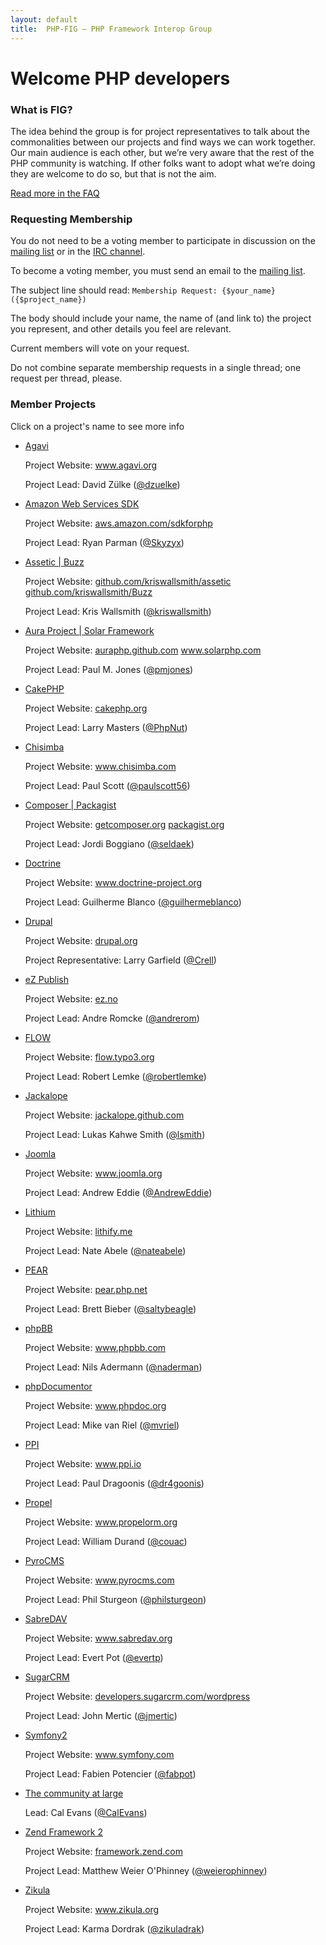```yaml
---
layout: default
title:  PHP-FIG — PHP Framework Interop Group
---
```

# Welcome PHP developers


### What is FIG?

The idea behind the group is for project representatives to talk about the
commonalities between our projects and find ways we can work together. Our main
audience is each other, but we’re very aware that the rest of the PHP community
is watching. If other folks want to adopt what we’re doing they are welcome to
do so, but that is not the aim.

[Read more in the FAQ](/faq/)


### Requesting Membership

You do not need to be a voting member to participate in discussion on the [mailing list][mailing-list]
or in the [IRC channel][irc].

To become a voting member, you must send an email to the [mailing list][mailing-list].

  [mailing-list]: https://groups.google.com/forum/?fromgroups#!forum/php-fig
  [irc]: /irc/

The subject line should read: `Membership Request: {$your_name} ({$project_name})`

The body should include your name, the name of (and link to) the project you represent, and other details you feel are relevant.

Current members will vote on your request.

Do not combine separate membership requests in a single thread; one request per thread, please.


### Member Projects
<div class="member-projects" markdown="1">
    <p> Click on a project's name to see more info </p>
	<ul class="voting-members" id="project-list">
		<li>
			<a href="#" class="project-title" title="Agavi">Agavi</a>
			<div class="project-info"> 
				<p>Project Website: <a target="_blank" href="http://www.agavi.org/">www.agavi.org</a></p>
				<p>Project Lead: David Zülke (<a href="http://twitter.com/#!/dzuelke/">@dzuelke</a>)</p>
			</div>
		</li>
		<li>
			<a href="#" class="project-title" title="Amazon Web Services SDK">Amazon Web Services SDK</a>
			<div class="project-info"> 
				<p>Project Website: <a target="_blank" href="http://aws.amazon.com/sdkforphp/">aws.amazon.com/sdkforphp</a></p>
				<p>Project Lead: Ryan Parman (<a href="http://twitter.com/#!/Skyzyx/">@Skyzyx</a>)</p>
			</div>
		</li>
		<li>
			<a href="#" class="project-title" title="Assetic and Buzz">Assetic | Buzz</a>
			<div class="project-info"> 
				<p>Project Website: <a target="_blank" href="http://github.com/kriswallsmith/assetic/">github.com/kriswallsmith/assetic</a> <a target="_blank" href="https://github.com/kriswallsmith/Buzz">github.com/kriswallsmith/Buzz</a></p>
				<p>Project Lead: Kris Wallsmith (<a href="http://twitter.com/#!/kriswallsmith/">@kriswallsmith</a>)</p>
			</div>
		</li>
		<li>
			<a href="#" class="project-title" title="Aura Project and Solar Framework">Aura Project | Solar Framework</a>
			<div class="project-info"> 
				<p>Project Website: <a target="_blank" href="http://auraphp.github.com/">auraphp.github.com</a> <a target="_blank" href="http://www.solarphp.com/">www.solarphp.com</a></p>
				<p>Project Lead: Paul M. Jones (<a href="http://twitter.com/#!/pmjones/">@pmjones</a>)</p>
			</div>
		</li>
		<li>
			<a href="#" class="project-title" title="CakePHP">CakePHP</a>
			<div class="project-info"> 
				<p>Project Website: <a target="_blank" href="http://cakephp.org/">cakephp.org</a></p>
				<p>Project Lead: Larry Masters (<a href="http://twitter.com/#!/PhpNut/">@PhpNut</a>)</p>
			</div>
		</li>
		<li>
			<a href="#" class="project-title" title="Chisimba">Chisimba</a>
			<div class="project-info"> 
				<p>Project Website: <a target="_blank" href="http://www.chisimba.com">www.chisimba.com</a></p>
				<p>Project Lead: Paul Scott (<a href="http://twitter.com/#!/paulscott56/">@paulscott56</a>)</p>
			</div>
		</li>
		<li>
			<a href="#" class="project-title" title="Composer and Packagist">Composer | Packagist</a>
			<div class="project-info"> 
				<p>Project Website: <a target="_blank" href="http://getcomposer.org/">getcomposer.org</a> <a target="_blank" href="http://packagist.org/">packagist.org</a></p>
				<p>Project Lead: Jordi Boggiano (<a href="http://twitter.com/#!/seldaek/">@seldaek</a>)</p>
			</div>
		</li>
		<li>
			<a href="#" class="project-title" title="Doctrine">Doctrine</a>
			<div class="project-info"> 
				<p>Project Website: <a target="_blank" href="http://www.doctrine-project.org">www.doctrine-project.org</a></p>
				<p>Project Lead: Guilherme Blanco (<a href="http://twitter.com/#!/guilhermeblanco/">@guilhermeblanco</a>)</p>
			</div>
		</li>
		<li>
			<a href="#" class="project-title" title="Drupal">Drupal</a>
			<div class="project-info"> 
				<p>Project Website: <a target="_blank" href="http://drupal.org">drupal.org</a></p>
				<p>Project Representative: Larry Garfield (<a href="http://twitter.com/#!/Crell/">@Crell</a>)</p>
			</div>
		</li>
		<li>
			<a href="#" class="project-title" title="eZ Publish">eZ Publish</a>
			<div class="project-info"> 
				<p>Project Website: <a target="_blank" href="http://ez.no/">ez.no</a></p>
				<p>Project Lead: Andre Romcke (<a href="http://twitter.com/#!/andrerom/">@andrerom</a>)</p>
			</div>
		</li>
		<li>
			<a href="#" class="project-title" title="FLOW3">FLOW</a>
			<div class="project-info"> 
				<p>Project Website: <a target="_blank" href="http://flow.typo3.org/">flow.typo3.org</a></p>
				<p>Project Lead: Robert Lemke (<a href="http://twitter.com/#!/robertlemke/">@robertlemke</a>)</p>
			</div>
		</li>
		<li>
			<a href="#" class="project-title" title="Jackalope">Jackalope</a>
			<div class="project-info"> 
				<p>Project Website: <a target="_blank" href="http://jackalope.github.com">jackalope.github.com</a></p>
				<p>Project Lead: Lukas Kahwe Smith (<a href="http://twitter.com/lsmith">@lsmith</a>)</p>
			</div>
		</li>
		<li>
			<a href="#" class="project-title" title="Joomla">Joomla</a>
			<div class="project-info"> 
				<p>Project Website: <a target="_blank" href="http://www.joomla.org/">www.joomla.org</a></p>
				<p>Project Lead: Andrew Eddie (<a href="http://twitter.com/#!/AndrewEddie/">@AndrewEddie</a>)</p>
			</div>
		</li>
		<li>
			<a href="#" class="project-title" title="Lithium">Lithium</a>
			<div class="project-info"> 
				<p>Project Website: <a target="_blank" href="http://lithify.me/">lithify.me</a></p>
				<p>Project Lead: Nate Abele (<a href="http://twitter.com/#!/nateabele/">@nateabele</a>)</p>
			</div>
		</li>
		<li>
			<a href="#" class="project-title" title="PEAR">PEAR</a>
			<div class="project-info"> 
				<p>Project Website: <a target="_blank" href="http://pear.php.net/">pear.php.net</a></p>
				<p>Project Lead: Brett Bieber (<a href="http://twitter.com/#!/saltybeagle/">@saltybeagle</a>)</p>
			</div>
		</li>
		<li>
			<a href="#" class="project-title" title="phpBB">phpBB</a>
			<div class="project-info"> 
				<p>Project Website: <a target="_blank" href="http://www.phpbb.com/">www.phpbb.com</a></p>
				<p>Project Lead: Nils Adermann (<a href="http://twitter.com/#!/naderman/">@naderman</a>)</p>
			</div>
		</li>
		<li>
			<a href="#" class="project-title" title="phpDocumentor">phpDocumentor</a>
			<div class="project-info"> 
				<p>Project Website: <a target="_blank" href="http://www.phpdoc.org/">www.phpdoc.org</a></p>
				<p>Project Lead: Mike van Riel (<a href="http://twitter.com/#!/mvriel/">@mvriel</a>)</p>
			</div>
		</li>
		<li>
			<a href="#" class="project-title" title="PPI">PPI</a>
			<div class="project-info"> 
				<p>Project Website: <a target="_blank" href="http://www.ppi.io/">www.ppi.io</a></p>
				<p>Project Lead: Paul Dragoonis (<a href="http://twitter.com/#!/dr4goonis/">@dr4goonis</a>)</p>
			</div>
		</li>
		<li>
			<a href="#" class="project-title" title="Propel">Propel</a>
			<div class="project-info"> 
				<p>Project Website: <a target="_blank" href="http://www.propelorm.org/">www.propelorm.org</a></p>
				<p>Project Lead: William Durand (<a href="http://twitter.com/#!/couac/">@couac</a>)</p>
			</div>
		</li>
		<li>
			<a href="#" class="project-title" title="PyroCMS">PyroCMS</a>
			<div class="project-info"> 
				<p>Project Website: <a target="_blank" href="http://www.pyrocms.com/">www.pyrocms.com</a></p>
				<p>Project Lead: Phil Sturgeon (<a href="http://twitter.com/#!/philsturgeon/">@philsturgeon</a>)</p>
			</div>
		</li>
		<li>
			<a href="#" class="project-title" title="SabreDAV">SabreDAV</a>
			<div class="project-info"> 
				<p>Project Website: <a target="_blank" href="http://www.sabredav.org/">www.sabredav.org</a></p>
				<p>Project Lead: Evert Pot (<a href="http://twitter.com/#!/evertp/">@evertp</a>)</p>
			</div>
		</li>
		<li>
			<a href="#" class="project-title" title="SugarCRM">SugarCRM</a>
			<div class="project-info"> 
				<p>Project Website: <a target="_blank" href="http://developers.sugarcrm.com/wordpress">developers.sugarcrm.com/wordpress</a></p>
				<p>Project Lead: John Mertic (<a href="http://twitter.com/#!/jmertic/">@jmertic</a>)</p>
			</div>
		</li>
		<li>
			<a href="#" class="project-title" title="Symfony2">Symfony2</a>
			<div class="project-info"> 
				<p>Project Website: <a target="_blank" href="http://www.symfony.com/">www.symfony.com</a></p>
				<p>Project Lead: Fabien Potencier (<a href="http://twitter.com/#!/fabpot/">@fabpot</a>)</p>
			</div>
		</li>
		<li>
			<a href="#" class="project-title" title="The community at large">The community at large</a>
			<div class="project-info"> 
				<p>Lead: Cal Evans (<a href="http://twitter.com/#!/CalEvans/">@CalEvans</a>)</p>
			</div>
		</li>
		<li>
			<a href="#" class="project-title" title="Zend Framework 2">Zend Framework 2</a>
			<div class="project-info"> 
				<p>Project Website: <a target="_blank" href="http://framework.zend.com/">framework.zend.com</a></p>
				<p>Project Lead: Matthew Weier O'Phinney (<a href="http://twitter.com/#!/weierophinney/">@weierophinney</a>)</p>
			</div>
		</li>
		<li>
			<a href="#" class="project-title" title="Zikula">Zikula</a>
			<div class="project-info"> 
				<p>Project Website: <a target="_blank" href="http://www.zikula.org/">www.zikula.org</a></p>
				<p>Project Lead: Karma Dordrak (<a href="http://twitter.com/#!/zikuladrak/">@zikuladrak</a>)</p>
			</div>
		</li>
	</ul>
</div>
